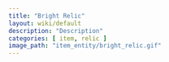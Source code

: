 ```yaml
---
title: "Bright Relic"
layout: wiki/default
description: "Description"
categories: [ item, relic ]
image_path: "item_entity/bright_relic.gif"
---
```

